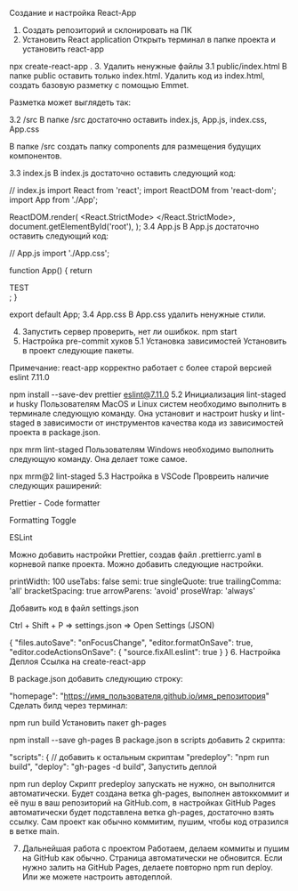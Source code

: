 Создание и настройка React-App
1. Создать репозиторий и склонировать на ПК
2. Установить React application
Открыть терминал в папке проекта и установить react-app

npx create-react-app .
3. Удалить ненужные файлы
3.1 public/index.html
В папке public оставить только index.html. Удалить код из index.html, создать базовую разметку с помощью Emmet.

Разметка может выглядеть так:

<!DOCTYPE html>
<html lang="en">
  <head>
    <meta charset="UTF-8" />
    <meta http-equiv="X-UA-Compatible" content="IE=edge" />
    <meta name="viewport" content="width=device-width, initial-scale=1.0" />
    <title>Document</title>
  </head>
  <body>
    <div id="root"></div>
  </body>
</html>
3.2 /src
В папке /src достаточно оставить index.js, App.js, index.css, App.css

В папке /src создать папку components для размещения будущих компонентов.

3.3 index.js
В index.js достаточно оставить следующий код:

// index.js
import React from 'react';
import ReactDOM from 'react-dom';
import App from './App';

ReactDOM.render(
  <React.StrictMode>
    <App />
  </React.StrictMode>,
  document.getElementById('root'),
);
3.4 App.js
В App.js достаточно оставить следующий код:

// App.js
import './App.css';

function App() {
  return <div className="App">TEST</div>;
}

export default App;
3.4 App.css
В App.css удалить ненужные стили.

4. Запустить сервер проверить, нет ли ошибкок.
npm start
5. Настройка pre-commit хуков
5.1 Установка зависимостей
Установить в проект следующие пакеты.

Примечание: react-app корректно работает с более старой версией eslint 7.11.0

npm install --save-dev prettier eslint@7.11.0
5.2 Инициализация lint-staged и husky
Пользователям MacOS и Linux систем необходимо выполнить в терминале следующую команду. Она установит и настроит husky и lint-staged в зависимости от инструментов качества кода из зависимостей проекта в package.json.

npx mrm lint-staged
Пользователям Windows необходимо выполнить следующую команду. Она делает тоже самое.

npx mrm@2 lint-staged
5.3 Настройка в VSCode
Провреить наличие следующих раширений:

Prettier - Code formatter

Formatting Toggle

ESLint

Можно добавить настройки Prettier, создав файл .prettierrc.yaml в корневой папке проекта. Можно добавить следующие настройки.

printWidth: 100
useTabs: false
semi: true
singleQuote: true
trailingComma: 'all'
bracketSpacing: true
arrowParens: 'avoid'
proseWrap: 'always'

Добавить код в файл settings.json

Ctrl + Shift + P => settings.json => Open Settings (JSON)

{
  "files.autoSave": "onFocusChange",
  "editor.formatOnSave": true,
  "editor.codeActionsOnSave": {
    "source.fixAll.eslint": true
  }
}
6. Настройка Деплоя
Ссылка на create-react-app

В package.json добавить следующию строку:

"homepage": "https://имя_пользователя.github.io/имя_репозитория"
Сделать билд через терминал:

npm run build
Установить пакет gh-pages

npm install --save gh-pages
В package.json в scripts добавить 2 скрипта:

  "scripts": {
    // добавить к остальным скриптам
    "predeploy": "npm run build",
    "deploy": "gh-pages -d build",
Запустить деплой

npm run deploy
Скрипт predeploy запускать не нужно, он выполнится автоматически. Будет создана ветка gh-pages, выполнен автоккоммит и её пуш в ваш репозиторий на GitHub.сom, в настройках GitHub Pages автоматически будет подставлена ветка gh-pages, достаточно взять ссылку. Сам проект как обычно коммитим, пушим, чтобы код отразился в ветке main.

7. Дальнейшая работа с проектом
Работаем, делаем коммиты и пушим на GitHub как обычно. Страница автоматически не обновится. Если нужно залить на GitHub Pages, делаете повторно npm run deploy. Или же можете настроить автодеплой.
